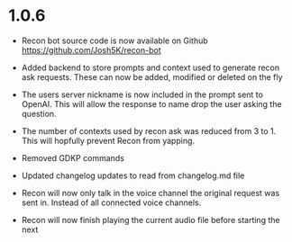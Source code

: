 # 1.0.6

* Recon bot source code is now available on Github https://github.com/Josh5K/recon-bot

* Added backend to store prompts and context used to generate recon ask requests. These can now be added, modified or deleted on the fly

* The users server nickname is now included in the prompt sent to OpenAI. This will allow the response to name drop the user asking the question.

* The number of contexts used by recon ask was reduced from 3 to 1. This will hopfully prevent Recon from yapping.

* Removed GDKP commands

* Updated changelog updates to read from changelog.md file

* Recon will now only talk in the voice channel the original request was sent in. Instead of all connected voice channels.

* Recon will now finish playing the current audio file before starting the next
